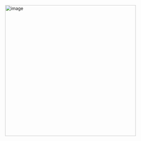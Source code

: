 <img width="422" alt="image" src="https://user-images.githubusercontent.com/117038006/213748925-a9a43b86-262a-49d0-a0da-d1688422e0b4.png">
